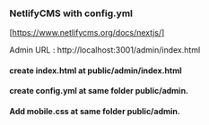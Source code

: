### NetlifyCMS with config.yml

[https://www.netlifycms.org/docs/nextjs/]

Admin URL : http://localhost:3001/admin/index.html

#### create index.html at public/admin/index.html

#### create config.yml at same folder public/admin.

#### Add mobile.css at same folder public/admin.
